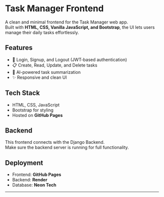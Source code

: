 # Task Manager Frontend

A clean and minimal frontend for the Task Manager web app.  
Built with **HTML, CSS, Vanilla JavaScript, and Bootstrap**, the UI lets users manage their daily tasks effortlessly.

## Features
- 🔑 Login, Signup, and Logout (JWT-based authentication)
- 📋 Create, Read, Update, and Delete tasks
- 🤖 AI-powered task summarization
- ✨ Responsive and clean UI

## Tech Stack
- HTML, CSS, JavaScript
- Bootstrap for styling
- Hosted on **GitHub Pages**

## Backend
This frontend connects with the Django Backend.  
Make sure the backend server is running for full functionality.

## Deployment
- Frontend: **GitHub Pages**
- Backend: **Render**
- Database: **Neon Tech**

---

